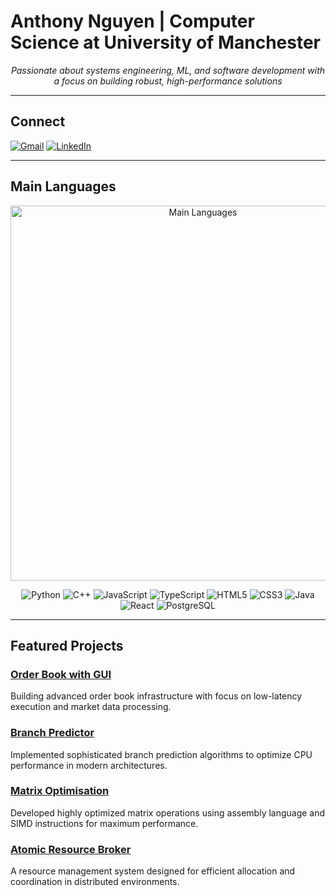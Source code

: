 # Anthony Nguyen | Computer Science at University of Manchester

<p align="center"><em>Passionate about systems engineering, ML, and software development with a focus on building robust, high-performance solutions</em></p>

---

## Connect

[![Gmail](https://img.shields.io/badge/Gmail-D14836?style=for-the-badge&logo=gmail&logoColor=white)](mailto:aduyanhn@gmail.com) [![LinkedIn](https://img.shields.io/badge/LinkedIn-0077B5?style=for-the-badge&logo=linkedin&logoColor=white)](https://linkedin.com/in/anthony-nguyen)

---

## Main Languages

<div align="center">
  <img src="https://ppl-ai-code-interpreter-files.s3.amazonaws.com/web/direct-files/c05390d581ec08e07615c65e755a74f8/ad1aa1e6-ce94-451b-a37a-2d1241aa6f31/2c5673b4.png" alt="Main Languages" width="600"/>
</div>

<div align="center">
  
![Python](https://img.shields.io/badge/python-3670A0?style=for-the-badge&logo=python&logoColor=ffdd54)
![C++](https://img.shields.io/badge/c++-%2300599C.svg?style=for-the-badge&logo=c%2B%2B&logoColor=white)
![JavaScript](https://img.shields.io/badge/javascript-%23323330.svg?style=for-the-badge&logo=javascript&logoColor=%23F7DF1E)
![TypeScript](https://img.shields.io/badge/typescript-%23007ACC.svg?style=for-the-badge&logo=typescript&logoColor=white)
![HTML5](https://img.shields.io/badge/html5-%23E34F26.svg?style=for-the-badge&logo=html5&logoColor=white)
![CSS3](https://img.shields.io/badge/css3-%231572B6.svg?style=for-the-badge&logo=css3&logoColor=white)
![Java](https://img.shields.io/badge/java-%23ED8B00.svg?style=for-the-badge&logo=openjdk&logoColor=white)
![React](https://img.shields.io/badge/react-%2320232a.svg?style=for-the-badge&logo=react&logoColor=%2361DAFB)
![PostgreSQL](https://img.shields.io/badge/postgresql-%23316192.svg?style=for-the-badge&logo=postgresql&logoColor=white)

</div>

---

## Featured Projects

### [Order Book with GUI](https://github.com/a38062an/OrderBook)
Building advanced order book infrastructure with focus on low-latency execution and market data processing.

### [Branch Predictor](https://github.com/a38062an/Branch_Predictor)
Implemented sophisticated branch prediction algorithms to optimize CPU performance in modern architectures.

### [Matrix Optimisation](https://github.com/a38062an/Matrix_Optimisation)
Developed highly optimized matrix operations using assembly language and SIMD instructions for maximum performance.

### [Atomic Resource Broker](https://github.com/a38062an/Atomic_Resource_Broker)
A resource management system designed for efficient allocation and coordination in distributed environments.
